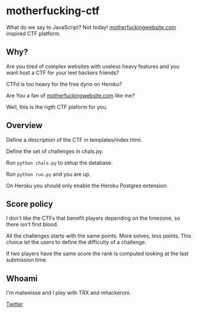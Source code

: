# motherfucking-ctf
What do we say to JavaScript? Not today! [motherfuckingwebsite.com](https://motherfuckingwebsite.com/) inspired CTF platform.

## Why?

Are you tired of complex websites with useless heavy features and you want host
a CTF for your leet hackers friends?

CTFd is too heavy for the free dyno on Heroku?

Are You a fan of [motherfuckingwebsite.com](https://motherfuckingwebsite.com/) like me?

Well, this is the rigth CTF plaform for you.

## Overview

Define a description of the CTF in templates/index.html.

Define the set of challenges in chals.py.

Run `python chals.py` to setup the database.

Run `python run.py` and you are up.

On Heroku you should only enable the Heroku Postgres extension.

## Score policy

I don't like the CTFs that benefit players depending on the timezone, so there
isn't first blood.

All the challenges starts with the same points. More solves, less points.
This choice let the users to define the difficulty of a challenge.

If two players have the same score the rank is computed looking at the last
submission time.

## Whoami

I'm malweisse and I play with TRX and mhackeroni.

[Twitter](https://twitter.com/andreafioraldi)
